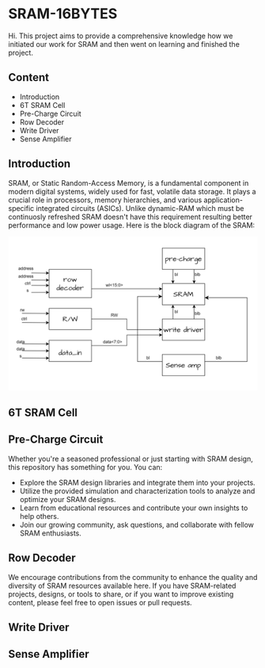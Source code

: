 # SRAM-16BYTES

Hi. This project aims to provide a comprehensive knowledge how we initiated our work for SRAM and then went on learning and finished the project.

## Content

- Introduction
- 6T SRAM Cell
- Pre-Charge Circuit
- Row Decoder
- Write Driver
- Sense Amplifier

## Introduction
SRAM, or Static Random-Access Memory, is a fundamental component in modern digital systems, widely used for fast, volatile data storage. It plays a crucial role in processors, memory hierarchies, and various application-specific integrated circuits (ASICs). Unlike dynamic-RAM which must be continuosly refreshed SRAM doesn't have this requirement resulting better performance and low power usage. 
Here is the block diagram of the SRAM:

![sram_blockdiagram](https://github.com/Salonee2002/SRAM-16BYTES/blob/main/sram_blockdiagram.png)

## 6T SRAM Cell



## Pre-Charge Circuit

Whether you're a seasoned professional or just starting with SRAM design, this repository has something for you. You can:

- Explore the SRAM design libraries and integrate them into your projects.
- Utilize the provided simulation and characterization tools to analyze and optimize your SRAM designs.
- Learn from educational resources and contribute your own insights to help others.
- Join our growing community, ask questions, and collaborate with fellow SRAM enthusiasts.

## Row Decoder

We encourage contributions from the community to enhance the quality and diversity of SRAM resources available here. If you have SRAM-related projects, designs, or tools to share, or if you want to improve existing content, please feel free to open issues or pull requests.

## Write Driver

## Sense Amplifier
